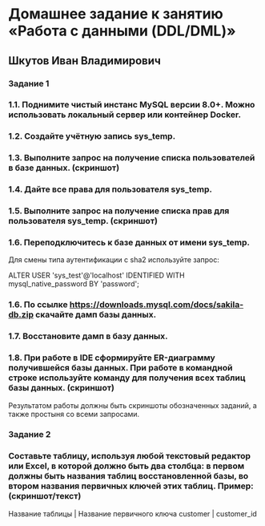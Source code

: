 # Домашнее задание к занятию «Работа с данными (DDL/DML)»

## Шкутов Иван Владимирович

### Задание 1

### 1.1. Поднимите чистый инстанс MySQL версии 8.0+. Можно использовать локальный сервер или контейнер Docker.

### 1.2. Создайте учётную запись sys_temp.

### 1.3. Выполните запрос на получение списка пользователей в базе данных. (скриншот)

### 1.4. Дайте все права для пользователя sys_temp.

### 1.5. Выполните запрос на получение списка прав для пользователя sys_temp. (скриншот)

### 1.6. Переподключитесь к базе данных от имени sys_temp.

Для смены типа аутентификации с sha2 используйте запрос:

ALTER USER 'sys_test'@'localhost' IDENTIFIED WITH mysql_native_password BY 'password';

### 1.6. По ссылке https://downloads.mysql.com/docs/sakila-db.zip скачайте дамп базы данных.

### 1.7. Восстановите дамп в базу данных.

### 1.8. При работе в IDE сформируйте ER-диаграмму получившейся базы данных. При работе в командной строке используйте команду для получения всех таблиц базы данных. (скриншот)

Результатом работы должны быть скриншоты обозначенных заданий, а также простыня со всеми запросами.

### Задание 2

### Составьте таблицу, используя любой текстовый редактор или Excel, в которой должно быть два столбца: в первом должны быть названия таблиц восстановленной базы, во втором названия первичных ключей этих таблиц. Пример: (скриншот/текст)

Название таблицы | Название первичного ключа
customer         | customer_id
